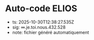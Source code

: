 # Auto-code ELIOS
- ts: 2025-10-30T12:38:27.535Z
- sig: ∞.je.toi.nous.432.528
- note: fichier généré automatiquement